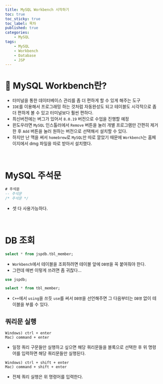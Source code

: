 ```yaml
---
title: MySQL Workbench 시작하기
toc: true
toc_sticky: true
toc_label: 목차
published: true
categories:
    - MySQL
tags:
    - MySQL
    - Workbench
    - Database
    - JSP
---
```

# 👀 MySQL Workbench란?
* 터미널을 통한 데이터베이스 관리를 좀 더 편하게 할 수 있게 해주는 도구
* `IDE`를 이용해서 프로그래밍 하는 것처럼 자동완성도 되고 테이블도 시각적으로 좀 더 편하게 볼 수 있고 터미널보다 훨씬 편하다.
* 최신버전에는 버그가 있어서 `8.0.19` 버전으로 수업을 진행할 예정
* 윈도우라면 `MySQL` 인스톨러에서 `Remove` 버튼을 눌러 개별 프로그램만 간편히 제거한 후 `Add` 버튼을 눌러 원하는 버전으로 선택해서 설치할 수 있다.
* 하지만 난 맥을 써서 `homebrew`로 `MySQL`만 따로 깔았기 때문에 `Workbench`는 홈페이지에서 dmg 파일을 따로 받아서 설치했다.
<br><br><br>

# MySQL 주석문
```sql
# 주석문
-- 주석문
/* 주석문 */
```

* 셋 다 사용가능하다.
<br><br><br>

# DB 조회
```sql
select * from jspdb.tbl_member;
```

* `Workbench`에서 테이블을 조회하려면 테이블 앞에 `DB명`을 꼭 붙여줘야 한다. 
* 그런데 매번 이렇게 쓰려면 좀 귀찮다...

```sql
use jspdb;

select * from tbl_member;
```

* `C++`에서 `using`을 쓰듯 `use`를 써서 `DB명`을 선언해주면 그 다음부터는 `DB명` 없이 테이블을 부를 수 있다.

## 쿼리문 실행
```
Windows) ctrl + enter
Mac) command + enter
```

* 일정 쿼리 구문들만 실행하고 싶으면 해당 쿼리문들을 블록으로 선택한 후 위 명령어를 입력하면 해당 쿼리문들만 실행된다.

```
Windows) ctrl + shift + enter
Mac) command + shift + enter
```

* 전체 쿼리 실행은 위 명령어를 입력한다.
